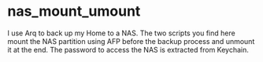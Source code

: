 # nas_mount_umount
I use Arq to back up my Home to a NAS. 
The two scripts you find here mount the NAS partition using AFP before the backup process and unmount it at the end. 
The password to access the NAS is extracted from Keychain.
